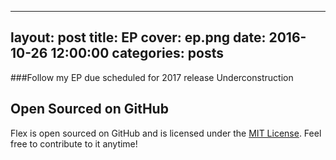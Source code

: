 
---
layout: post
title: EP
cover: ep.png
date:   2016-10-26 12:00:00
categories: posts
---

###Follow my EP due scheduled for 2017 release
Underconstruction

## Open Sourced on GitHub

Flex is open sourced on GitHub 
and is licensed under the [MIT License](http://opensource.org/licenses/MIT).
 Feel free to contribute to it anytime!


